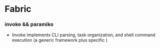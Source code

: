# Fabric

### invoke && paramiko

* Invoke implements CLI parsing, task organization, and shell command execution (a generic framework plus specific
    )
